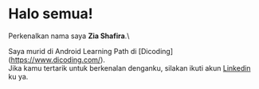 # Halo semua! 

Perkenalkan nama saya **Zia Shafira**.\

Saya murid di  Android Learning Path di [Dicoding] (https://www.dicoding.com/).\
Jika kamu tertarik untuk berkenalan denganku, silakan ikuti akun [Linkedin](https://www.linkedin.com/in/zia-shafira/)  ku ya.

